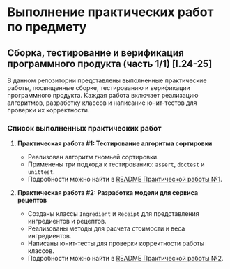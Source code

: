 # Выполнение практических работ по предмету

## Сборка, тестирование и верификация программного продукта (часть 1/1) [I.24-25]

В данном репозитории представлены выполненные практические работы, посвященные сборке, тестированию и верификации программного продукта. Каждая работа включает реализацию алгоритмов, разработку классов и написание юнит-тестов для проверки их корректности.

### Список выполненных практических работ

1. **Практическая работа #1: Тестирование алгоритма сортировки**

    - Реализован алгоритм гномьей сортировки.
    - Применены три подхода к тестированию: `assert`, `doctest` и `unittest`.
    - Подробности можно найти в [README Практической работы №1](./FirstPractice/README.md).

2. **Практическая работа #2: Разработка модели для сервиса рецептов**
    - Созданы классы `Ingredient` и `Receipt` для представления ингредиентов и рецептов.
    - Реализованы методы для расчета стоимости и веса ингредиентов.
    - Написаны юнит-тесты для проверки корректности работы классов.
    - Подробности можно найти в [README Практической работы №2](./SecondPractice/README.md).
